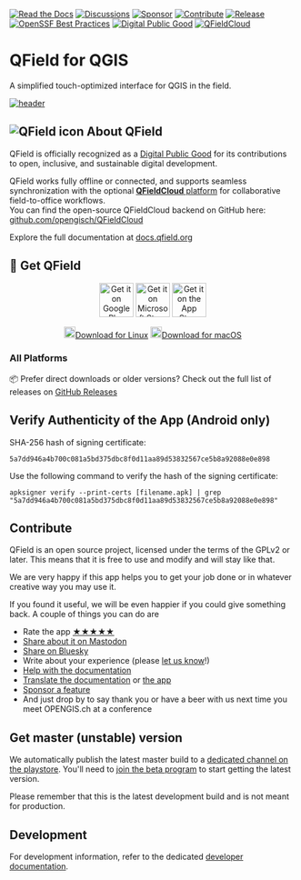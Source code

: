 [![Read the Docs](https://img.shields.io/badge/Read-the%20Docs-green.svg)](https://docs.qfield.org/)
[![Discussions](https://img.shields.io/github/discussions/opengisch/qfield?label=Discussions)](https://github.com/opengisch/QField/discussions)
[![Sponsor](https://img.shields.io/static/v1?label=Support&message=%E2%9D%A4)](https://github.com/sponsors/opengisch)
[![Contribute](https://img.shields.io/static/v1?label=Contribute&message=💪)](#contribute)
[![Release](https://img.shields.io/github/release/opengisch/QField.svg?label=Release)](https://github.com/opengisch/QField/releases)
[![OpenSSF Best Practices](https://www.bestpractices.dev/projects/8392/badge)](https://www.bestpractices.dev/projects/8392)
[![Digital Public Good](https://img.shields.io/badge/Digital%20Public%20Good-verified-brightgreen)](https://www.digitalpublicgoods.net/r/qfield)
[![QFieldCloud](https://img.shields.io/badge/QFieldCloud-GitHub-blue)](https://github.com/opengisch/QFieldCloud)

# QField for QGIS

A simplified touch-optimized interface for QGIS in the field.

[![header](https://github.com/user-attachments/assets/88771ae0-3701-4cf4-8d8c-cd295c0831b1)](https://qfield.org)

## ![QField icon](https://blog.qgis.org/wp-content/uploads/2025/02/image.png?w=40) About QField

QField is officially recognized as a [Digital Public Good](https://digitalpublicgoods.net/r/qfield) for its contributions to open, inclusive, and sustainable digital development.

QField works fully offline or connected, and supports seamless synchronization with the optional [**QFieldCloud** platform](https://qfield.cloud) for collaborative field-to-office workflows.  
You can find the open-source QFieldCloud backend on GitHub here: [github.com/opengisch/QFieldCloud](https://github.com/opengisch/QFieldCloud)

Explore the full documentation at [docs.qfield.org](https://docs.qfield.org/)

## 📲 Get QField
<p align="center">
  <a href="https://play.google.com/store/apps/details?id=ch.opengis.qfield"><img src="https://qfield.org/images/play_store.png" alt="Get it on Google Play" height="60"/></a>
  <a href="https://apps.microsoft.com/detail/xp99h3bcx4bw7f"><img src="https://qfield.org/images/download_windows.png" alt="Get it on Microsoft Store" height="60"/></a>
  <a href="https://apps.apple.com/app/qfield-for-qgis/id1531726814"><img src="https://qfield.org/images/app_store.png" alt="Get it on the App Store" height="60"/></a>
</p>
<p align="center">
  <a href="https://qfield.org/get_latest?platform=linux"><img src="https://cdn.jsdelivr.net/gh/devicons/devicon/icons/linux/linux-original.svg" alt="Linux" width="20"/>Download for Linux</a>
  <a href="https://qfield.org/get_latest?platform=macos"><img src="https://cdn.jsdelivr.net/gh/devicons/devicon/icons/apple/apple-original.svg" alt="macOS" width="20"/>Download for macOS</a>
</p>

### All Platforms  
📦 Prefer direct downloads or older versions?  Check out the full list of releases on [GitHub Releases](https://github.com/opengisch/QField/releases)

## Verify Authenticity of the App (Android only)

SHA-256 hash of signing certificate:

```5a7dd946a4b700c081a5bd375dbc8f0d11aa89d53832567ce5b8a92088e0e898```

Use the following command to verify the hash of the signing certificate:

```apksigner verify --print-certs [filename.apk] | grep "5a7dd946a4b700c081a5bd375dbc8f0d11aa89d53832567ce5b8a92088e0e898"```

## Contribute

QField is an open source project, licensed under the terms of the GPLv2 or later. This means that it is free to use and modify and will stay like that.

We are very happy if this app helps you to get your job done or in whatever creative way you may use it.

If you found it useful, we will be even happier if you could give something back. A couple of things you can do are

 * Rate the app [★★★★★](https://play.google.com/store/apps/details?id=ch.opengis.qfield&hl=en#details-reviews)
 * [Share about it on Mastodon](https://mastodon.social/share?text=Looking%20for%20a%20good%20tool%20for%20field%20work%20in%20GIS?%20Check%20out%20%23QField!)  
 * [Share on Bluesky](https://bsky.app/profile/qfield.bsky.social/share?text=Looking%20for%20a%20good%20tool%20for%20field%20work%20in%20GIS?%20Check%20out%20%23QField!)
 * Write about your experience (please [let us know](mailto:sales@qfield.cloud)!)
 * [Help with the documentation](https://github.com/opengisch/QField-docs#documentation-process)
 * [Translate the documentation](https://github.com/opengisch/QField-docs#translation-process) or [the app](https://www.transifex.com/opengisch/qfield-for-qgis/)
 * [Sponsor a feature](https://docs.qfield.org/get-started/sponsor/)
 * And just drop by to say thank you or have a beer with us next time you meet OPENGIS.ch at a conference

## Get master (unstable) version

We automatically publish the latest master build to a [dedicated channel on the playstore](https://play.google.com/store/apps/details?id=ch.opengis.qfield_dev). You'll need to [join the beta program](https://play.google.com/apps/testing/ch.opengis.qfield_dev) to start getting the latest version.

Please remember that this is the latest development build and is not meant for production.

## Development

For development information, refer to the dedicated [developer documentation](doc/dev.md).
